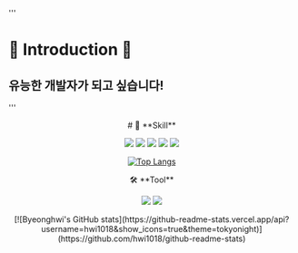 '''
# 👋 **Introduction** 👋
## 유능한 개발자가 되고 싶습니다!
'''
<div align=center>
  # 📙 **Skill**
  
  <img src="https://img.shields.io/badge/Python-3766AB?style=flat-square&logo=Python&logoColor=white"/></a> 
  <img src="https://img.shields.io/badge/CSharp-512BD4?style=flat-square&logo=appveyor&logoColor=white"/></a>
  <img src="https://img.shields.io/badge/.Net-148EFF?style=flat-square&logo=appveyor&logoColor=black"/></a>
  <img src="https://img.shields.io/badge/C-A8B9CC?style=flat-square&logo=C&logoColor=black"/></a>
  <img src="https://img.shields.io/badge/C++-00599C?style=flat-square&logo=C++&logoColor=white"/></a>

   [![Top Langs](https://github-readme-stats.vercel.app/api/top-langs/?username=hwi1018&langs_count=3&layout=compact)](https://github.com/hwi1018/github-readme-stats)
</div>

<div align=center>
  🛠 **Tool**
  
  <img src="https://img.shields.io/badge/Visual Studio-5C2D91?style=flat-square&logo=Visual Studio&logoColor=white"/></a>
  <img src="https://img.shields.io/badge/Visual Studio Code-007ACC?style=flat-square&logo=Visual Studio Code&logoColor=white"/></a>
  
</div>

<div align=center>
  [![Byeonghwi's GitHub stats](https://github-readme-stats.vercel.app/api?username=hwi1018&show_icons=true&theme=tokyonight)](https://github.com/hwi1018/github-readme-stats)
</div>

<!--
**hwi1018/hwi1018** is a ✨ _special_ ✨ repository because its `README.md` (this file) appears on your GitHub profile.

Here are some ideas to get you started:

- 🔭 I’m currently working on ...
- 🌱 I’m currently learning ...
- 👯 I’m looking to collaborate on ...
- 🤔 I’m looking for help with ...
- 💬 Ask me about ...
- 📫 How to reach me: ...
- 😄 Pronouns: ...
- ⚡ Fun fact: ...
-->
